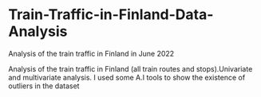 # Train-Traffic-in-Finland-Data-Analysis
Analysis of the train traffic in Finland in June 2022

Analysis of the train traffic in Finland (all train routes and stops).Univariate and multivariate analysis. I used some A.I tools to show the existence of outliers in the dataset
